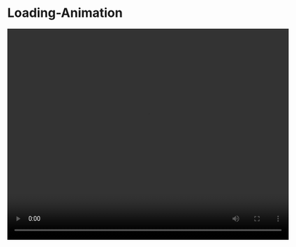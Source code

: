 # Loading-Animation
<video align="Center" src="![2022-08-09 22-43-14](https://user-images.githubusercontent.com/83089714/183792859-b5bbb607-6c15-4c1a-a7c5-69e8add44bf8.gif)" width="640" height="480"></video>
